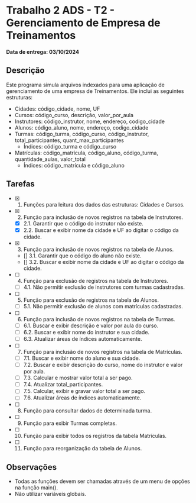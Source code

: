 # Trabalho 2 ADS - T2 - Gerenciamento de Empresa de Treinamentos

**Data de entrega: 03/10/2024**

## Descrição

Este programa simula arquivos indexados para uma aplicação de gerenciamento de uma empresa de Treinamentos. Ele inclui as seguintes estruturas:

- Cidades: código_cidade, nome, UF
- Cursos: código_curso, descrição, valor_por_aula
- Instrutores: código_instrutor, nome, endereço, codigo_cidade
- Alunos: código_aluno, nome, endereço, codigo_cidade
- Turmas: código_turma, código_curso, código_instrutor, total_participantes, quant_max_participantes
  - Índices: código_turma e código_curso
- Matrículas: código_matrícula, código_aluno, código_turma, quantidade_aulas, valor_total
  - Índices: código_matrícula e código_aluno

## Tarefas

- [x] 1. Funções para leitura dos dados das estruturas: Cidades e Cursos.
- [x] 2. Função para inclusão de novos registros na tabela de Instrutores.
  - [x] 2.1. Garantir que o código do instrutor não existe.
  - [x] 2.2. Buscar e exibir nome da cidade e UF ao digitar o código da cidade.
- [x] 3. Função para inclusão de novos registros na tabela de Alunos.
  - [] 3.1. Garantir que o código do aluno não existe.
  - [] 3.2. Buscar e exibir nome da cidade e UF ao digitar o código da cidade.
- [ ] 4. Função para exclusão de registros na tabela de Instrutores.
  - [ ] 4.1. Não permitir exclusão de instrutores com turmas cadastradas.
- [ ] 5. Função para exclusão de registros na tabela de Alunos.
  - [ ] 5.1. Não permitir exclusão de alunos com matrículas cadastradas.
- [ ] 6. Função para inclusão de novos registros na tabela de Turmas.
  - [ ] 6.1. Buscar e exibir descrição e valor por aula do curso.
  - [ ] 6.2. Buscar e exibir nome do instrutor e sua cidade.
  - [ ] 6.3. Atualizar áreas de índices automaticamente.
- [ ] 7. Função para inclusão de novos registros na tabela de Matrículas.
  - [ ] 7.1. Buscar e exibir nome do aluno e sua cidade.
  - [ ] 7.2. Buscar e exibir descrição do curso, nome do instrutor e valor por aula.
  - [ ] 7.3. Calcular e mostrar valor total a ser pago.
  - [ ] 7.4. Atualizar total_participantes.
  - [ ] 7.5. Calcular, exibir e gravar valor total a ser pago.
  - [ ] 7.6. Atualizar áreas de índices automaticamente.
- [ ] 8. Função para consultar dados de determinada turma.
- [ ] 9. Função para exibir Turmas completas.
- [ ] 10. Função para exibir todos os registros da tabela Matrículas.
- [ ] 11. Função para reorganização da tabela de Alunos.

## Observações

- Todas as funções devem ser chamadas através de um menu de opções na função main().
- Não utilizar variáveis globais.